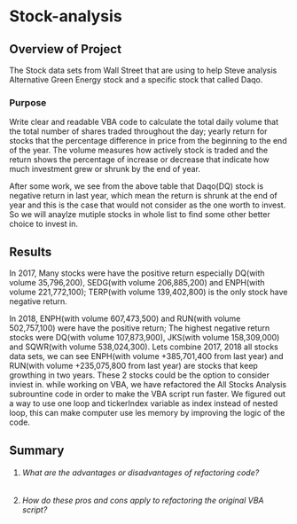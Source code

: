# Stock-analysis

## Overview of Project
The Stock data sets from Wall Street that are using to help Steve analysis Alternative Green Energy stock and a specific stock that called Daqo.
### Purpose
Write clear and readable VBA code to calculate the total daily volume that the total number of shares traded throughout the day; yearly return for stocks that the percentage difference in price from the beginning to the end of the year. The volume measures how actively stock is traded and the return shows the percentage of increase or decrease that indicate how much investment grew or shrunk by the end of year.

After some work, we see from the above table that Daqo(DQ) stock is negative return in last year, which mean the return is shrunk at the end of year and this is the case that would not consider as the one worth to invest. So we will anaylze mutiple stocks in whole list to find some other better choice to invest in.

## Results
In 2017, Many stocks were have the positive return especially DQ(with volume 35,796,200), SEDG(with volume 206,885,200) and ENPH(with volume 221,772,100); TERP(with volume 139,402,800) is the only stock have negative return.

In 2018, ENPH(with volume 607,473,500) and RUN(with volume 502,757,100) were have the positive return; The highest negative return stocks were DQ(with volume 107,873,900), JKS(with volume 158,309,000) and SQWR(with volume 538,024,300).
Lets combine 2017, 2018 all stocks data sets, we can see ENPH(with volume +385,701,400 from last year) and RUN(with volume +235,075,800 from last year) are stocks that keep growthing in two years. These 2 stocks could be the option to consider inviest in.
while working on VBA, we have refactored the All Stocks Analysis subrountine code in order to make the VBA script run faster. We figured out a way to use one loop and tickerIndex variable as index instead of nested loop, this can make computer use les memory by improving the logic of the code.



## Summary

1. ###### What are the advantages or disadvantages of refactoring code?

2. ###### How do these pros and cons apply to refactoring the original VBA script?
